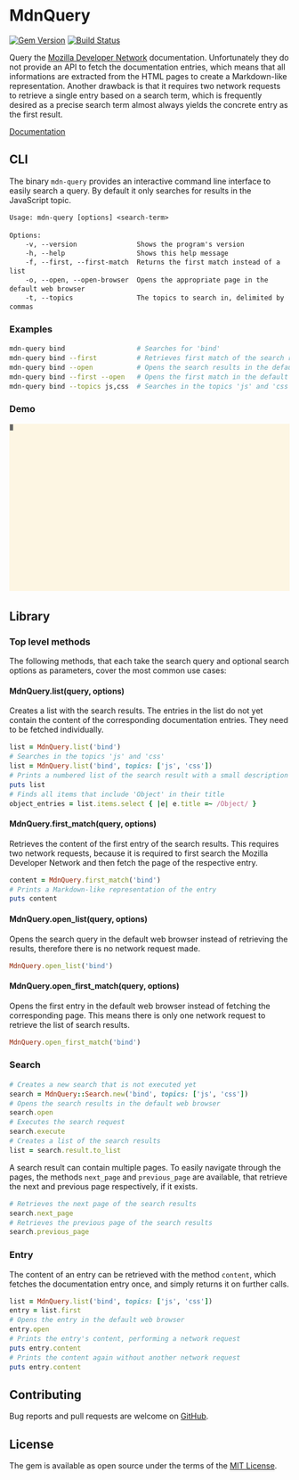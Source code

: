 # MdnQuery

[![Gem Version][gem-badge]][gem]
[![Build Status][travis-img]][travis]

Query the [Mozilla Developer Network][mdn] documentation. Unfortunately they do
not provide an API to fetch the documentation entries, which means that all
informations are extracted from the HTML pages to create a Markdown-like
representation. Another drawback is that it requires two network requests to
retrieve a single entry based on a search term, which is frequently desired as
a precise search term almost always yields the concrete entry as the first
result.

[Documentation][docs]

## CLI

The binary `mdn-query` provides an interactive command line interface to easily
search a query. By default it only searches for results in the JavaScript topic.

```
Usage: mdn-query [options] <search-term>

Options:
    -v, --version               Shows the program's version
    -h, --help                  Shows this help message
    -f, --first, --first-match  Returns the first match instead of a list
    -o, --open, --open-browser  Opens the appropriate page in the default web browser
    -t, --topics                The topics to search in, delimited by commas
```

### Examples

```sh
mdn-query bind                  # Searches for 'bind'
mdn-query bind --first          # Retrieves first match of the search result
mdn-query bind --open           # Opens the search results in the default browser
mdn-query bind --first --open   # Opens the first match in the default browser
mdn-query bind --topics js,css  # Searches in the topics 'js' and 'css'
```

### Demo

![Demo][demo]

## Library

### Top level methods

The following methods, that each take the search query and optional search
options as parameters, cover the most common use cases:

#### MdnQuery.list(query, options)

Creates a list with the search results. The entries in the list do not yet
contain the content of the corresponding documentation entries. They need to be
fetched individually.

```ruby
list = MdnQuery.list('bind')
# Searches in the topics 'js' and 'css'
list = MdnQuery.list('bind', topics: ['js', 'css'])
# Prints a numbered list of the search result with a small description
puts list
# Finds all items that include 'Object' in their title
object_entries = list.items.select { |e| e.title =~ /Object/ }
```

#### MdnQuery.first_match(query, options)

Retrieves the content of the first entry of the search results. This requires
two network requests, because it is required to first search the Mozilla
Developer Network and then fetch the page of the respective entry.

```ruby
content = MdnQuery.first_match('bind')
# Prints a Markdown-like representation of the entry
puts content
```

#### MdnQuery.open_list(query, options)

Opens the search query in the default web browser instead of retrieving the
results, therefore there is no network request made.

```ruby
MdnQuery.open_list('bind')
```

#### MdnQuery.open_first_match(query, options)

Opens the first entry in the default web browser instead of fetching the
corresponding page. This means there is only one network request to retrieve the
list of search results.

```ruby
MdnQuery.open_first_match('bind')
```

### Search

```ruby
# Creates a new search that is not executed yet
search = MdnQuery::Search.new('bind', topics: ['js', 'css'])
# Opens the search results in the default web browser
search.open
# Executes the search request
search.execute
# Creates a list of the search results
list = search.result.to_list
```

A search result can contain multiple pages. To easily navigate through the
pages, the methods `next_page` and `previous_page` are available, that retrieve
the next and previous page respectively, if it exists.

```ruby
# Retrieves the next page of the search results
search.next_page
# Retrieves the previous page of the search results
search.previous_page
```

### Entry

The content of an entry can be retrieved with the method `content`, which
fetches the documentation entry once, and simply returns it on further calls.

```ruby
list = MdnQuery.list('bind', topics: ['js', 'css'])
entry = list.first
# Opens the entry in the default web browser
entry.open
# Prints the entry's content, performing a network request
puts entry.content
# Prints the content again without another network request
puts entry.content
```

## Contributing

Bug reports and pull requests are welcome on [GitHub][github-repo].

## License

The gem is available as open source under the terms of the [MIT License][mit].

[demo]: screenshots/demo.gif
[docs]: http://www.rubydoc.info/gems/mdn_query
[gem]: https://badge.fury.io/rb/mdn_query
[gem-badge]: https://badge.fury.io/rb/mdn_query.svg
[github-repo]: https://github.com/jungomi/mdn-query
[mdn]: https://developer.mozilla.org/en-US/docs/Web/JavaScript
[mit]: http://opensource.org/licenses/MIT
[travis]:  https://travis-ci.org/jungomi/mdn_query
[travis-img]: https://travis-ci.org/jungomi/mdn_query.svg?branch=master

